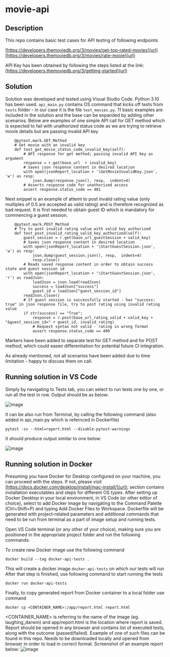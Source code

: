 # movie-api

## Description
This repo contains basic test cases for API testing of following endpoints

  [https://developers.themoviedb.org/3/movies/get-top-rated-movies](url)
  [https://developers.themoviedb.org/3/movies/rate-movie](url)

API Key has been obtained by following the steps listed at the link: [https://developers.themoviedb.org/3/getting-started](url)

## Solution
Solution was developed and tested using Visual Studio Code. Python 3.10 has been used.
`api_main.py` contains OS command that kicks off tests from `tests` folder - in our case it is the file `test_movies.py`. 11 basic examples are included in the solution and the base can be expanded by adding other scenarios. Below are examples of one simple API call for GET method which is expected to fail with unathorized status code as we are trying to retrieve movie details but are passing invalid API key

```{python}
    @pytest.mark.GET_Method
    # Get movie with an invalid key
    def test_get_movie_status_code_invalid_key(self):
        # API response for get method; passing invalid API key as argument
        response = r.get(base_url  + invalid_key)
        # Saves json response content in desired location
        with open(jsonReport_location + '\GetMovieInvalidKey.json', 'w') as resp:
            json.dump(response.json(), resp,  indent=4)
        # Asserts response code for unathorized access
        assert response.status_code == 401
```

Next snippet is an example of attemt to post invalid rating value (only multiples of 0.5 are accepted as valid rating) and is therefore recognized as bad request. It is first needed to obtain guest ID which is mandatory for commencing a guest session.
```{python}
    @pytest.mark.POST_Method
    # Try to post invalid rating value with valid key authorized
    def test_post_invalid_rating_valid_key_authorized(self):    
        guest_session = r.get(base_url_guestSession + valid_key)
        # Saves json response content in desired location
        with open(jsonReport_location + '\StartGuestSession.json', 'w') as resp:
            json.dump(guest_session.json(), resp,  indent=4)
            resp.close()
        # Reads saved response content in order to obtain success state and guest session id
        with open(jsonReport_location + '\StartGuestSession.json', 'r') as readJson:
            loadJson = json.load(readJson)
            success = loadJson["success"]
            guest_id = loadJson["guest_session_id"]
        readJson.close()
        # If guest session is successfully started - has "success: true" in json response file, try to post rating using invalid rating value
        if str(success) == "True":
            response = r.post(base_url_rating_valid + valid_key + "&guest_session_id=" + guest_id, invalid_rating)
            # Request syntax not valid - rating in wrong format
            assert response.status_code == 400 
```

Markers have been added to separate test for GET method and for POST method, which could easen differentiation for potential future CI integration.

As already mentioned, not all scenarios have been added due to time limitation - happy to discuss them on call.

## Running solution in VS Code
Simply by navigating to Tests tab, you can select to run tests one by one, or run all the test in row. Output should be as below:

![image](https://user-images.githubusercontent.com/105950708/179721481-feef64a0-14d3-4e1a-8aea-320171b87a51.png)


It can be also run from Terminal, by calling the following command (also added in api_main.py which is refernced in Dockerfile)

`pytest -sv --html=report.html --disable-pytest-warnings`

It should produce output similar to one below:

![image](https://user-images.githubusercontent.com/105950708/179721319-2101ccd6-b75b-4b9d-8ece-28e4841aca4d.png)


## Running solution in Docker

Presuming you have Docker for Desktop configured on your machine, you can proceed with the steps. If not, please visit [https://docs.docker.com/desktop/install/mac-install/](url); section contains installation executables and steps for different OS types.
After setting up Docker Desktop in your local environment, in VS Code (or other editor of choice), select to add Docker image by navigating to the Command Palette (Ctrl+Shift+P) and typing Add Docker Files to Workspace. Dockerfile will be generated with project-related parameters and additional commands that need to be run from terminal as a part of image setup and running tests.

Open VS Code terminal (or any other of your choice), making sure you are positioned in the appropriate project folder and run the following commands:

To create new Docker image use the following command

`docker build --tag docker-api-tests .`

This will create a docker image `docker-api-tests` on which our tests will run
After that step is finished, use following command to start running the tests

`docker run docker-api-tests`

Finally, to copy generated report from Docker container to a local folder use command

`docker cp <CONTAINER_NAME>:/app/report.html report.html`

<CONTAINER_NAME> is referring to the name of the image (eg. laughing_darwin) and app/report.html is the location where report is saved. Report should be opened in any browser and contains list of executed tests, along with the outcome (passed/failed). Example of one of such files can be found in this repo. Needs to be downloaded locally and opened from browser in order to load in correct format. Screenshot of an example report below:
![image](https://user-images.githubusercontent.com/105950708/179739908-9cd2f325-85fa-4929-95e7-b322f5f5cdd6.png)

